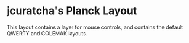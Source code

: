 # jcuratcha's Planck Layout

This layout contains a layer for mouse controls, and contains the default QWERTY and COLEMAK layouts. 